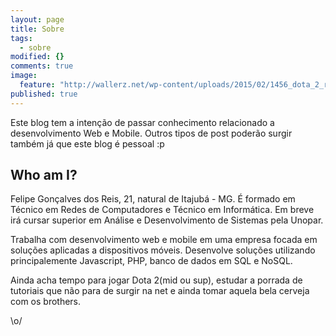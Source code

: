 ```yaml
---
layout: page
title: Sobre
tags: 
  - sobre
modified: {}
comments: true
image: 
  feature: "http://wallerz.net/wp-content/uploads/2015/02/1456_dota_2_rubick.jpg"
published: true
---
```






Este blog tem a intenção de passar conhecimento relacionado a desenvolvimento Web e Mobile. Outros tipos de post poderão surgir também já que este blog é pessoal :p

## Who am I?
Felipe Gonçalves dos Reis, 21, natural de Itajubá - MG. É formado em Técnico em Redes de Computadores e Técnico em Informática. Em breve irá cursar superior em Análise e Desenvolvimento de Sistemas pela Unopar.


Trabalha com desenvolvimento web e mobile em uma empresa focada em soluções aplicadas a dispositivos móveis. Desenvolve soluções utilizando principalemente Javascript, PHP, banco de dados em SQL e NoSQL.


Ainda acha tempo para jogar Dota 2(mid ou sup), estudar a porrada de tutoriais que não para de surgir na net e ainda tomar aquela bela cerveja com os brothers.


\o/
